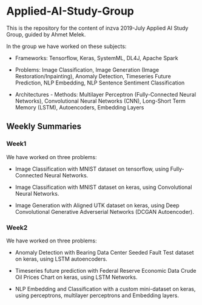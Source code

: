 # Applied-AI-Study-Group

This is the repository for the content of inzva 2019-July Applied AI Study Group, guided by Ahmet Melek.

In the group we have worked on these subjects:

* Frameworks: Tensorflow, Keras, SystemML, DL4J, Apache Spark

* Problems: Image Classification, Image Generation (Image Restoration/Inpainting), Anomaly Detection, Timeseries Future Prediction, NLP Embedding, NLP Sentence Sentiment Classification

* Architectures - Methods: Multilayer Perceptron (Fully-Connected Neural Networks), Convolutional Neural Networks (CNN), Long-Short Term Memory (LSTM), Autoencoders, Embedding Layers

## Weekly Summaries

### Week1

We have worked on three problems:

* Image Classification with MNIST dataset on tensorflow, using Fully-Connected Neural Networks.

* Image Classification with MNIST dataset on keras, using Convolutional Neural Networks.

* Image Generation with Aligned UTK dataset on keras, using Deep Convolutional Generative Adverserial Networks (DCGAN Autoencoder). 

### Week2

We have worked on three problems:

* Anomaly Detection with Bearing Data Center Seeded Fault Test dataset on keras, using LSTM autoencoders.

* Timeseries future prediction with Federal Reserve Economic Data Crude Oil Prices Chart on keras, using LSTM Networks.

* NLP Embedding and Classification with a custom mini-dataset on keras, using perceptrons, multilayer perceptrons and Embedding layers. 



